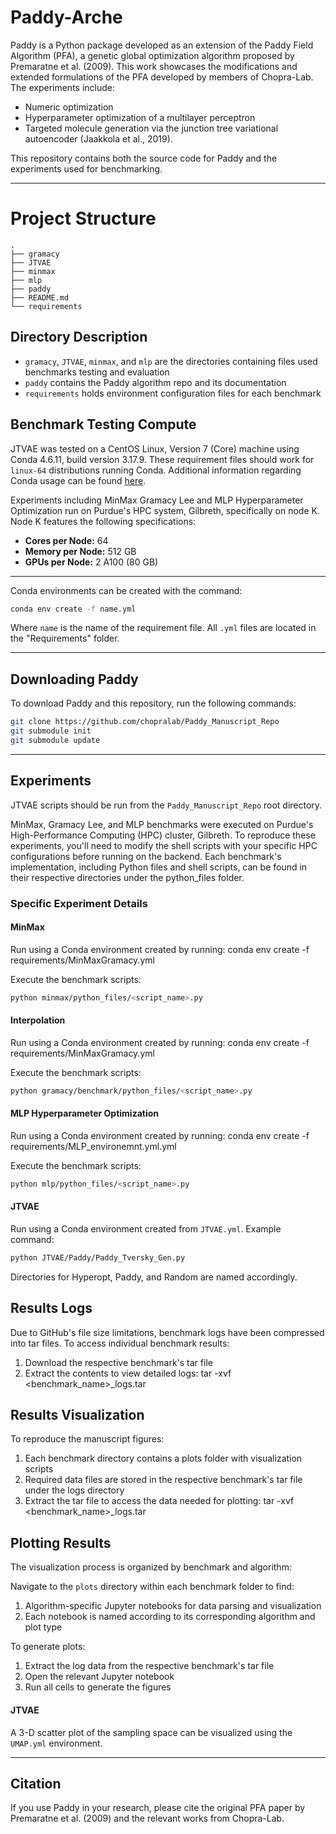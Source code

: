 # Paddy-Arche

Paddy is a Python package developed as an extension of the Paddy Field Algorithm (PFA), a genetic global optimization algorithm proposed by Premaratne et al. (2009). This work showcases the modifications and extended formulations of the PFA developed by members of Chopra-Lab. The experiments include:
- Numeric optimization
- Hyperparameter optimization of a multilayer perceptron
- Targeted molecule generation via the junction tree variational autoencoder (Jaakkola et al., 2019).

This repository contains both the source code for Paddy and the experiments used for benchmarking.

---

# Project Structure
```
.
├── gramacy
├── JTVAE
├── minmax
├── mlp
├── paddy
├── README.md
└── requirements
```

## Directory Description

- `gramacy`, `JTVAE`, `minmax`, and `mlp` are the directories containing files used benchmarks testing and evaluation
- `paddy` contains the Paddy algorithm repo and its documentation
- `requirements` holds environment configuration files for each benchmark

## Benchmark Testing Compute

JTVAE was tested on a CentOS Linux, Version 7 (Core) machine using Conda 4.6.11, build version 3.17.9. These requirement files should work for `linux-64` distributions running Conda. Additional information regarding Conda usage can be found [here](https://docs.conda.io/).

Experiments including MinMax Gramacy Lee and MLP Hyperparameter Optimization run on Purdue's HPC system, Gilbreth, specifically on node K. Node K features the following specifications:
- **Cores per Node:** 64
- **Memory per Node:** 512 GB
- **GPUs per Node:** 2 A100 (80 GB)
---


Conda environments can be created with the command:
```bash
conda env create -f name.yml
```
Where `name` is the name of the requirement file. All `.yml` files are located in the "Requirements" folder.

---

## Downloading Paddy

To download Paddy and this repository, run the following commands:
```bash
git clone https://github.com/chopralab/Paddy_Manuscript_Repo
git submodule init
git submodule update
```

---

## Experiments

JTVAE scripts should be run from the `Paddy_Manuscript_Repo` root directory.

MinMax, Gramacy Lee, and MLP benchmarks were executed on Purdue's High-Performance Computing (HPC) cluster, Gilbreth. To reproduce these experiments, you'll need to modify the shell scripts with your specific HPC configurations before running on the backend.
Each benchmark's implementation, including Python files and shell scripts, can be found in their respective directories under the python_files folder.

### Specific Experiment Details

#### MinMax
Run using a Conda environment created by running:
conda env create -f requirements/MinMaxGramacy.yml

Execute the benchmark scripts:
```bash
python minmax/python_files/<script_name>.py
```

#### Interpolation
Run using a Conda environment created by running: 
conda env create -f requirements/MinMaxGramacy.yml

Execute the benchmark scripts:
```bash
python gramacy/benchmark/python_files/<script_name>.py
```

#### MLP Hyperparameter Optimization
Run using a Conda environment created by running: 
conda env create -f requirements/MLP_environemnt.yml.yml

Execute the benchmark scripts:
```bash
python mlp/python_files/<script_name>.py
```

#### JTVAE
Run using a Conda environment created from `JTVAE.yml`. Example command:
```bash
python JTVAE/Paddy/Paddy_Tversky_Gen.py
```
Directories for Hyperopt, Paddy, and Random are named accordingly.

## Results Logs

Due to GitHub's file size limitations, benchmark logs have been compressed into tar files. To access individual benchmark results:

1. Download the respective benchmark's tar file
2. Extract the contents to view detailed logs:
tar -xvf <benchmark_name>_logs.tar


## Results Visualization

To reproduce the manuscript figures:

1. Each benchmark directory contains a plots folder with visualization scripts
2. Required data files are stored in the respective benchmark's tar file under the logs directory
3. Extract the tar file to access the data needed for plotting:
tar -xvf <benchmark_name>_logs.tar

## Plotting Results
The visualization process is organized by benchmark and algorithm:

Navigate to the `plots` directory within each benchmark folder to find:

1. Algorithm-specific Jupyter notebooks for data parsing and visualization
2. Each notebook is named according to its corresponding algorithm and plot type

To generate plots:

1. Extract the log data from the respective benchmark's tar file
2. Open the relevant Jupyter notebook
3. Run all cells to generate the figures

#### JTVAE
A 3-D scatter plot of the sampling space can be visualized using the `UMAP.yml` environment.

---

## Citation

If you use Paddy in your research, please cite the original PFA paper by Premaratne et al. (2009) and the relevant works from Chopra-Lab.

